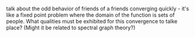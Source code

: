 ---
---
talk about the odd behavior of friends of a friends converging quickly -
it's like a fixed point problem where the domain of the function is sets
of people. What qualities must be exhibited for this convergence to
talke place? (Might it be related to spectral graph theory?)
